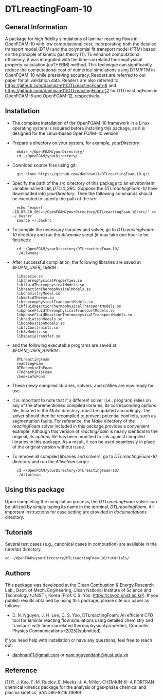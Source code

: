 # DTLreactingFoam-10

## General Information
A package for high fidelity simulations of laminar reacting flows in OpenFOAM-10 with low computational cost, incorporating both the detailed transport model (DTM) and the polynomial fit transport model (FTM) based on the principle of kinetic gas theory [1]. To enhance computational efficiency, it was integrated with the time-correlated thermophysical property calculation (coTHERM) method. This technique can significantly reduce the computational cost of numerical simulations using DTM/FTM in OpenFOAM-10 while preserving accuracy. Readers are referred to our paper for all validation data. Readers are also referred to https://github.com/danhnam11/DTLreactingFoam-8 and https://github.com/danhnam11/DTLreactingFoam-12 for DTLreactingFoam in OpenFOAM-8 and OpenFOAM-12, respectively.

## Installation
- The complete installation of the OpenFOAM-10 framework in a Linux operating system is required before installing this package, as it is designed for the Linux-based OpenFOAM-10 version. 
- Prepare a directory on your system, for example, _yourDirectory_:

		mkdir ~/OpenFOAM/yourDirectory/
		cd ~/OpenFOAM/yourDirectory/	
- Download source files using git: 

		git clone https://github.com/danhnam11/DTLreactingFoam-10.git

- Specify the path of the _src_ directory of this package to an environment variable named _LIB_DTL10_SRC_. Suppose the _DTLreactingFoam-10_ have downloaded into _yourDirectory_. Then the following commands should be executed to specify the path of the _src_:

		echo "export LIB_DTL10_SRC=~/OpenFOAM/yourDirectory/DTLreactingFoam-10/src/" >> ~/.bashrc
		source ~/.bashrc

- To compile the necessary libraries and solver, go to _DTLreactingFoam-10_ directory and run the _Allwmake_ script (it may take one hour to be finished):

		cd ~/OpenFOAM/yourDirectory/DTLreactingFoam-10/
		./Allwmake

- After successful compilation, the following libraries are saved at _$FOAM_USER_LIBBIN_ :

		libspecie.so
		libthermophysicalProperties.so
		libfluidThermophysicalModels.so
		libreactionThermophysicalModels.so
		libchemistryModel.so
		libsolidThermo.so
		libthermophysicalTransportModels.so
		libfluidReactionThermophysicalTransportModels.so
		libphaseFluidThermophysicalTransportModels.so
		libphaseFluidReactionThermophysicalTransportModels.so
		libradiationModels.so
		libcombustionModels.so
		libfvConstraints.so
		libfvModels.so
		libspecieTransfer.so
		
- and the following executable programs are saved at _$FOAM_USER_APPBIN_ :

		DTLreactingFoam
		reactingFoam		
  		DTMchemkinToFoam
		FTMchemkinToFoam
  		chemkinToFoam


- These newly compiled libraries, solvers, and utilities are now ready for use.
- It is important to note that if a different solver (i.e., program) relies on any of the aforementioned compiled libraries, its corresponding _options_ file, located in the _Make_ directory, must be updated accordingly. The solver should then be recompiled to prevent potential conflicts, such as segmentation faults. For reference, the _Make_ directory of the _reactingFoam_ solver included in this package provides a convenient example. Although this version of _reactingFoam_ is nearly identical to the original, its _options_ file has been modified to link against compiled libraries in this package. As a result, it can be used seamlessly in place of the original version without issue.

- To remove all compiled libraries and solvers, go to _DTLreactingFoam-10_ directory and run the _Allwclean_ script:

		cd ~/OpenFOAM/yourDirectory/DTLreactingFoam-10/
		./Allwclean

## Using this package 
Upon completing the compilation process, the _DTLreactingFoam_ solver can be utilized by simply typing its name in the terminal, _DTLreactingFoam_. All important instructions for case setting are provided in _documentations_ directory.

## Tutorials
Several test cases (e.g., canonical cases in combustion) are available in the _tutorials_ directory.

	cd ~/OpenFOAM/yourDirectory/DTLreactingFoam-10/tutorials/

## Authors 
This package was developed at the Clean Combustion & Energy Research Lab., Dept. of Mech. Engineering, Ulsan National Institute of Science and Technology (UNIST), Korea (Prof. C.S. Yoo: https://csyoo.unist.ac.kr/). If you publish results obtained by using this package, please cite our paper as follows:
- D. N. Nguyen, J. H. Lee, C. S. Yoo, DTLreactingFoam: An efficient CFD tool for laminar reacting flow simulations using detailed chemistry and transport with time-correlated thermophysical properties, Computer Physics Communications (2025)(submitted).

If you need help with installation or have any questions, feel free to reach out: 
- danhnam11@gmail.com or nam.nguyendanh@hust.edu.vn 

## Reference
[1] R. J. Kee, F. M. Rupley, E. Meeks, J. A. Miller, CHEMKIN-III: A FORTRAN chemical kinetics package for the analysis of gas-phase chemical and plasma kinetics, SAND96-8216 (1996).

